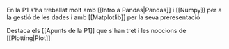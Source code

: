 En la P1 s'ha treballat molt amb [[Intro a Pandas|Pandas]] i [[Numpy]] per a la gestió de les dades i amb [[Matplotlib]] per la seva preresentació

Destaca els [[Apunts de la P1]] que s'han tret i les noccions de [[Plotting|Plot]]

